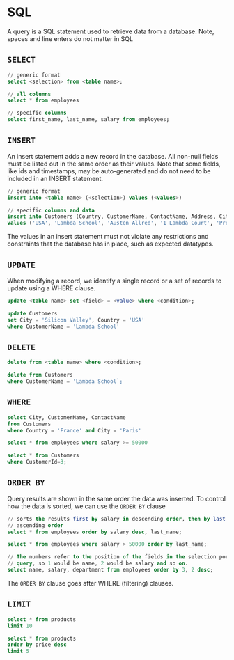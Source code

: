 # SQL

A query is a SQL statement used to retrieve data from a database. Note, spaces and line enters do not matter in SQL

## `SELECT`

```sql
// generic format
select <selection> from <table name>;

// all columns
select * from employees

// specific columns
select first_name, last_name, salary from employees;
```

## `INSERT`

An insert statement adds a new record in the database. All non-null fields must be listed out in the same order as their values. Note that some fields, like ids and timestamps, may be auto-generated and do not need to be included in an INSERT statement.

```sql
// generic format 
insert into <table name> (<selection>) values (<values>)

// specific columns and data
insert into Customers (Country, CustomerName, ContactName, Address, City, PostalCode)
values ('USA', 'Lambda School', 'Austen Allred', '1 Lambda Court', 'Provo', '84601');
```

The values in an insert statement must not violate any restrictions and constraints that the database has in place, such as expected datatypes.

## `UPDATE`

When modifying a record, we identify a single record or a set of records to update using a WHERE clause.

```sql
update <table name> set <field> = <value> where <condition>;

update Customers
set City = 'Silicon Valley', Country = 'USA'
where CustomerName = 'Lambda School'
```

## `DELETE`

```sql
delete from <table name> where <condition>;

delete from Customers
where CustomerName = 'Lambda School`;
```

## `WHERE`

```sql
select City, CustomerName, ContactName
from Customers
where Country = 'France' and City = 'Paris'

select * from employees where salary >= 50000

select * from Customers
where CustomerId=3;
```

## `ORDER BY`

Query results are shown in the same order the data was inserted. To control how the data is sorted, we can use the `ORDER BY` clause

```sql
// sorts the results first by salary in descending order, then by last name in 
// ascending order
select * from employees order by salary desc, last_name;

select * from employees where salary > 50000 order by last_name;

// The numbers refer to the position of the fields in the selection portion of the 
// query, so 1 would be name, 2 would be salary and so on.
select name, salary, department from employees order by 3, 2 desc;
```

The `ORDER BY` clause goes after WHERE (filtering) clauses.

## `LIMIT`

```sql
select * from products
limit 10

select * from products
order by price desc
limit 5
```